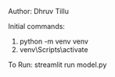 Author: Dhruv Tillu

Initial commands: 
1. python -m venv venv
2. venv\Scripts\activate

To Run: streamlit run model.py

